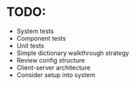 # TODO:
* System tests
* Component tests
* Unit tests
* Simple dictionary walkthrough strategy
* Review config structure
* Client-server architecture
* Consider setup into system
